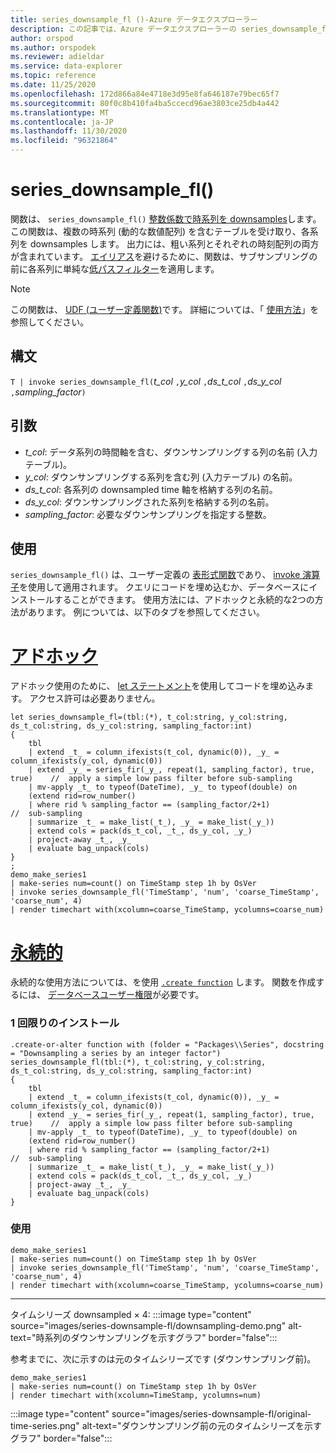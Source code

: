 ```yaml
---
title: series_downsample_fl ()-Azure データエクスプローラー
description: この記事では、Azure データエクスプローラーの series_downsample_fl () ユーザー定義関数について説明します。
author: orspod
ms.author: orspodek
ms.reviewer: adieldar
ms.service: data-explorer
ms.topic: reference
ms.date: 11/25/2020
ms.openlocfilehash: 172d866a84e4718e3d95e8fa646187e79bec65f7
ms.sourcegitcommit: 80f0c8b410fa4ba5ccecd96ae3803ce25db4a442
ms.translationtype: MT
ms.contentlocale: ja-JP
ms.lasthandoff: 11/30/2020
ms.locfileid: "96321864"
---
```

# <a name="series_downsample_fl"></a>series_downsample_fl()


関数は、 `series_downsample_fl()` [整数係数で時系列を downsamples](https://en.wikipedia.org/wiki/Downsampling_(signal_processing)#Downsampling_by_an_integer_factor)します。 この関数は、複数の時系列 (動的な数値配列) を含むテーブルを受け取り、各系列を downsamples します。 出力には、粗い系列とそれぞれの時刻配列の両方が含まれています。 [エイリアス](https://en.wikipedia.org/wiki/Aliasing)を避けるために、関数は、サブサンプリングの前に各系列に単純な[低パスフィルター](https://en.wikipedia.org/wiki/Low-pass_filter)を適用します。

> [!NOTE]
> この関数は、 [UDF (ユーザー定義関数)](../query/functions/user-defined-functions.md)です。 詳細については、「 [使用方法](#usage)」を参照してください。

## <a name="syntax"></a>構文

`T | invoke series_downsample_fl(`*t_col* `,`*y_col* `,`*ds_t_col* `,`*ds_y_col* `,`*sampling_factor*`)`

## <a name="arguments"></a>引数

* *t_col*: データ系列の時間軸を含む、ダウンサンプリングする列の名前 (入力テーブル)。
* *y_col*: ダウンサンプリングする系列を含む列 (入力テーブル) の名前。
* *ds_t_col*: 各系列の downsampled time 軸を格納する列の名前。
* *ds_y_col*: ダウンサンプリングされた系列を格納する列の名前。
* *sampling_factor*: 必要なダウンサンプリングを指定する整数。

## <a name="usage"></a>使用

`series_downsample_fl()` は、ユーザー定義の [表形式関数](../query/functions/user-defined-functions.md#tabular-function)であり、 [invoke 演算子](../query/invokeoperator.md)を使用して適用されます。 クエリにコードを埋め込むか、データベースにインストールすることができます。 使用方法には、アドホックと永続的な2つの方法があります。 例については、以下のタブを参照してください。

# <a name="ad-hoc"></a>[アドホック](#tab/adhoc)

アドホック使用のために、 [let ステートメント](../query/letstatement.md)を使用してコードを埋め込みます。 アクセス許可は必要ありません。

<!-- csl: https://help.kusto.windows.net:443/Samples -->
```kusto
let series_downsample_fl=(tbl:(*), t_col:string, y_col:string, ds_t_col:string, ds_y_col:string, sampling_factor:int)
{
    tbl
    | extend _t_ = column_ifexists(t_col, dynamic(0)), _y_ = column_ifexists(y_col, dynamic(0))
    | extend _y_ = series_fir(_y_, repeat(1, sampling_factor), true, true)    //  apply a simple low pass filter before sub-sampling
    | mv-apply _t_ to typeof(DateTime), _y_ to typeof(double) on
    (extend rid=row_number()
    | where rid % sampling_factor == (sampling_factor/2+1)                    //  sub-sampling
    | summarize _t_ = make_list(_t_), _y_ = make_list(_y_))
    | extend cols = pack(ds_t_col, _t_, ds_y_col, _y_)
    | project-away _t_, _y_
    | evaluate bag_unpack(cols)
}
;
demo_make_series1
| make-series num=count() on TimeStamp step 1h by OsVer
| invoke series_downsample_fl('TimeStamp', 'num', 'coarse_TimeStamp', 'coarse_num', 4)
| render timechart with(xcolumn=coarse_TimeStamp, ycolumns=coarse_num)
```

# <a name="persistent"></a>[永続的](#tab/persistent)

永続的な使用方法については、を使用 [`.create function`](../management/create-function.md) します。 関数を作成するには、 [データベースユーザー権限](../management/access-control/role-based-authorization.md)が必要です。

### <a name="one-time-installation"></a>1 回限りのインストール

<!-- csl: https://help.kusto.windows.net:443/Samples -->
```kusto
.create-or-alter function with (folder = "Packages\\Series", docstring = "Downsampling a series by an integer factor")
series_downsample_fl(tbl:(*), t_col:string, y_col:string, ds_t_col:string, ds_y_col:string, sampling_factor:int)
{
    tbl
    | extend _t_ = column_ifexists(t_col, dynamic(0)), _y_ = column_ifexists(y_col, dynamic(0))
    | extend _y_ = series_fir(_y_, repeat(1, sampling_factor), true, true)    //  apply a simple low pass filter before sub-sampling
    | mv-apply _t_ to typeof(DateTime), _y_ to typeof(double) on
    (extend rid=row_number()
    | where rid % sampling_factor == (sampling_factor/2+1)                    //  sub-sampling
    | summarize _t_ = make_list(_t_), _y_ = make_list(_y_))
    | extend cols = pack(ds_t_col, _t_, ds_y_col, _y_)
    | project-away _t_, _y_
    | evaluate bag_unpack(cols)
}
```

### <a name="usage"></a>使用

<!-- csl: https://help.kusto.windows.net:443/Samples -->
```kusto
demo_make_series1
| make-series num=count() on TimeStamp step 1h by OsVer
| invoke series_downsample_fl('TimeStamp', 'num', 'coarse_TimeStamp', 'coarse_num', 4)
| render timechart with(xcolumn=coarse_TimeStamp, ycolumns=coarse_num)
```

---

タイムシリーズ downsampled × 4: :::image type="content" source="images/series-downsample-fl/downsampling-demo.png" alt-text="時系列のダウンサンプリングを示すグラフ" border="false":::

参考までに、次に示すのは元のタイムシリーズです (ダウンサンプリング前)。
<!-- csl: https://help.kusto.windows.net:443/Samples -->
```kusto
demo_make_series1
| make-series num=count() on TimeStamp step 1h by OsVer
| render timechart with(xcolumn=TimeStamp, ycolumns=num)
```

:::image type="content" source="images/series-downsample-fl/original-time-series.png" alt-text="ダウンサンプリング前の元のタイムシリーズを示すグラフ" border="false":::

